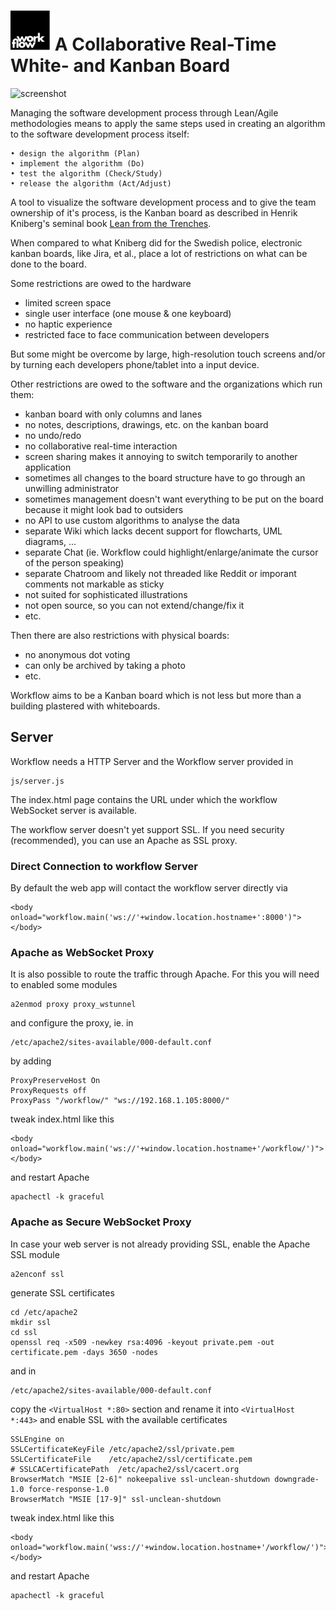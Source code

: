 # <img src="img/logo.svg" width="64" height="64" alt="workflow" /> A Collaborative Real-Time White- and Kanban Board

<img src="img/screenshot.png" width="773" height="559" alt="screenshot" />

Managing the software development process through Lean/Agile methodologies
means to apply the same steps used in creating an algorithm to the software
development process itself:

    • design the algorithm (Plan)
    • implement the algorithm (Do)
    • test the algorithm (Check/Study)
    • release the algorithm (Act/Adjust)

A tool to visualize the software development process and to give the team
ownership of it's process, is the Kanban board as described in Henrik
Kniberg's seminal book <a
href="https://www.crisp.se/file-uploads/Lean-from-the-trenches.pdf">Lean
from the Trenches</a>.

When compared to what Kniberg did for the Swedish police, electronic kanban
boards, like Jira, et al., place a lot of restrictions on what can be done to
the board.

Some restrictions are owed to the hardware

 * limited screen space
 * single user interface (one mouse & one keyboard)
 * no haptic experience
 * restricted face to face communication between developers

But some might be overcome by large, high-resolution touch screens and/or by
turning each developers phone/tablet into a input device.

Other restrictions are owed to the software and the organizations which run
them:

 * kanban board with only columns and lanes
 * no notes, descriptions, drawings, etc. on the kanban board
 * no undo/redo
 * no collaborative real-time interaction
 * screen sharing makes it annoying to switch temporarily to another application
 * sometimes all changes to the board structure have to go through an
   unwilling administrator
 * sometimes management doesn't want everything to be put on the board
   because it might look bad to outsiders
 * no API to use custom algorithms to analyse the data
 * separate Wiki which lacks decent support for flowcharts, UML diagrams, ...
 * separate Chat (ie. Workflow could highlight/enlarge/animate the cursor of the person speaking)
 * separate Chatroom and likely not threaded like Reddit or imporant comments not markable as sticky
 * not suited for sophisticated illustrations
 * not open source, so you can not extend/change/fix it
 * etc.

 Then there are also restrictions with physical boards:
 * no anonymous dot voting
 * can only be archived by taking a photo
 * etc.

Workflow aims to be a Kanban board which is not less but more than a building
plastered with whiteboards.

## Server

Workflow needs a HTTP Server and the Workflow server provided in

    js/server.js

The index.html page contains the URL under which the workflow WebSocket
server is available.

The workflow server doesn't yet support SSL.  If you need security
(recommended), you can use an Apache as SSL proxy.

### Direct Connection to workflow Server

By default the web app will contact the workflow server directly via

    <body onload="workflow.main('ws://'+window.location.hostname+':8000')"></body>

### Apache as WebSocket Proxy

It is also possible to route the traffic through Apache. For this you will
need to enabled some modules

    a2enmod proxy proxy_wstunnel

and configure the proxy, ie. in

    /etc/apache2/sites-available/000-default.conf

by adding

    ProxyPreserveHost On
    ProxyRequests off
    ProxyPass "/workflow/" "ws://192.168.1.105:8000/"

tweak index.html like this

    <body onload="workflow.main('ws://'+window.location.hostname+'/workflow/')"></body>

and restart Apache

    apachectl -k graceful

### Apache as Secure WebSocket Proxy

In case your web server is not already providing SSL, enable the Apache SSL module

    a2enconf ssl

generate SSL certificates

    cd /etc/apache2
    mkdir ssl
    cd ssl
    openssl req -x509 -newkey rsa:4096 -keyout private.pem -out certificate.pem -days 3650 -nodes

and in

    /etc/apache2/sites-available/000-default.conf

copy the `<VirtualHost *:80>` section and rename it into `<VirtualHost *:443>`
and enable SSL with the available certificates

    SSLEngine on
    SSLCertificateKeyFile /etc/apache2/ssl/private.pem
    SSLCertificateFile    /etc/apache2/ssl/certificate.pem
    # SSLCACertificatePath  /etc/apache2/ssl/cacert.org
    BrowserMatch "MSIE [2-6]" nokeepalive ssl-unclean-shutdown downgrade-1.0 force-response-1.0
    BrowserMatch "MSIE [17-9]" ssl-unclean-shutdown

tweak index.html like this

    <body onload="workflow.main('wss://'+window.location.hostname+'/workflow/')"></body>

and restart Apache

    apachectl -k graceful
